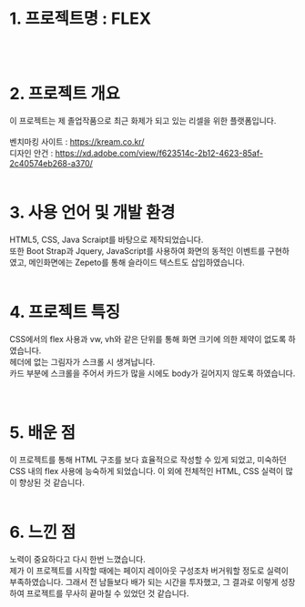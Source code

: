 # 1. 프로젝트명 : FLEX
<br><br>

# 2. 프로젝트 개요
이 프로젝트는 제 졸업작품으로 최근 화제가 되고 있는 리셀을 위한 플랫폼입니다. <br><br>
벤치마킹 사이트 : https://kream.co.kr/ <br>
디자인 안건 : https://xd.adobe.com/view/f623514c-2b12-4623-85af-2c40574eb268-a370/ <br><br>

# 3. 사용 언어 및 개발 환경
HTML5, CSS, Java Scraipt를 바탕으로 제작되었습니다. <br>
또한 Boot Strap과 Jquery, JavaScript를 사용하여 화면의 동적인 이벤트를 구현하였고, 메인화면에는 Zepeto를 통해 슬라이드 텍스트도 삽입하였습니다. <br><br>

# 4. 프로젝트 특징
CSS에서의 flex 사용과 vw, vh와 같은 단위를 통해 화면 크기에 의한 제약이 없도록 하였습니다. <br>
헤더에 없는 그림자가 스크롤 시 생겨납니다. <br>
카드 부분에 스크롤을 주어서 카드가 많을 시에도 body가 길어지지 않도록 하였습니다. <br>
<br><br>

# 5. 배운 점
이 프로젝트를 통해 HTML 구조를 보다 효율적으로 작성할 수 있게 되었고, 미숙하던 CSS 내의 flex 사용에 능숙하게 되었습니다. 이 외에 전체적인 HTML, CSS 실력이 많이 향상된 것 같습니다. <br><br>

# 6. 느낀 점
노력이 중요하다고 다시 한번 느꼈습니다. <br>
제가 이 프로젝트를 시작할 때에는 페이지 레이아웃 구성조차 버거워할 정도로 실력이 부족하였습니다. 그래서 전 남들보다 배가 되는 시간을 투자했고, 그 결과로 이렇게 성장하여 프로젝트를 무사히 끝마칠 수 있었던 것 같습니다.